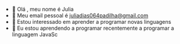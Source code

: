 - 👋  Olá  , meu nome é  Julia 
- 💞️ Meu  email pessoal é juliadias064padilha@gmail.com
- 👀 Estou interessado em aprender a programar novas linguagens
- 🌻 Eu estou aprendendo a programar recentemente a programar a linguagem JavaSc
